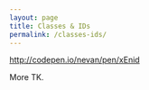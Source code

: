 ```yaml
---
layout: page
title: Classes & IDs
permalink: /classes-ids/
---
```


http://codepen.io/nevan/pen/xEnid

More TK.